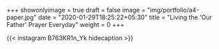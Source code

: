 +++
showonlyimage = true
draft = false
image = "img/portfolio/a4-paper.jpg"
date = "2020-01-29T18:25:22+05:30"
title = "Living the 'Our Father' Prayer Everyday"
weight = 0
+++


{{< instagram B763KR1n_Yk hidecaption >}}
